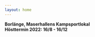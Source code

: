 ```yaml
---
layout: home
---
```


__Borlänge, Maserhallens Kampsportlokal__  
__Hösttermin 2022: 16/8 - 16/12__  
